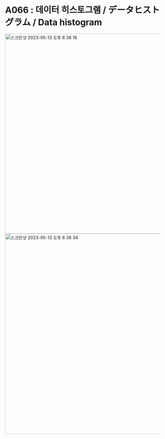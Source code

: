 # A066 : 데이터 히스토그램 / データヒストグラム / Data histogram

<img width="651" alt="스크린샷 2023-05-13 오후 8 38 18" src="https://github.com/BK-jp/Algorithm/assets/130284501/8401c8dc-f2f3-4286-ae2e-cd7ac28b9772">
<img width="652" alt="스크린샷 2023-05-13 오후 8 38 34" src="https://github.com/BK-jp/Algorithm/assets/130284501/c1801bf2-2fa0-4a3c-9c21-bfa958513a9b">
